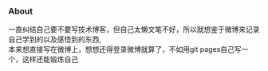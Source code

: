 ### About

一直纠结自己要不要写技术博客，但自己太懒文笔不好，所以就想鉴于微博来记录自己学到的以及感悟到的东西,   
本来想直接写在微博上，想想还得登录微博就算了，不如用git pages自己写一个，这样还能锻炼自己



